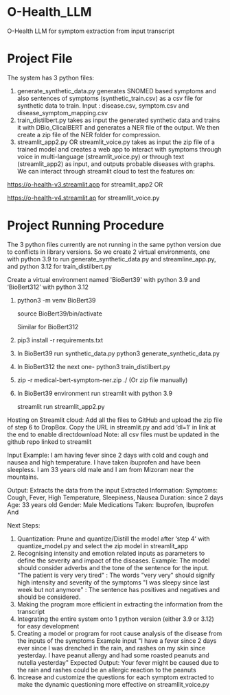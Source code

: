 # O-Health_LLM
O-Health LLM for symptom extraction from input transcript

# Project File
The system has 3 python files:
1. generate_synthetic_data.py generates SNOMED based symptoms and also sentences of symptoms (synthetic_train.csv) as a csv file for synthetic data to train. Input : disease.csv, symptom.csv and disease_symptom_mapping.csv
2. train_distilbert.py takes as input the generated synthetic data and trains it with DBio_ClicalBERT and generates a NER file of the output. We then create a zip file of the NER folder for compression.
3. streamlit_app2.py OR streamlit_voice.py takes as input the zip file of a trained model and creates a web app to interact with symptoms through voice in multi-language (streamlit_voice.py) or through text (streamlit_app2) as input, and outputs probable diseases with graphs.
We can interact through streamlit cloud to test the features on:

https://o-health-v3.streamlit.app for streamlit_app2 OR

https://o-health-v4.streamlit.ap for streamllit_voice.py

# Project Running Procedure
The 3 python files currently are not running in the same python version due to conflicts in library versions. So we create 2 virtual environments, one with python 3.9 to run generate_synthetic_data.py and streamline_app.py, and python 3.12 for train_distilbert.py

Create a virtual environment named 'BioBert39' with python 3.9 and ‘BioBert312’ with python 3.12
1. python3 -m venv BioBert39

   source BioBert39/bin/activate

   Similar for BioBert312

2. pip3 install -r requirements.txt
3. In BioBert39 run synthetic_data.py
    python3 generate_synthetic_data.py
4. In BioBert312 the next one-
   python3 train_distilbert.py
5. zip -r medical-bert-symptom-ner.zip ./ (Or zip file manually)
6. In BioBert39 environment run streamlit with python 3.9

   streamlit run streamlit_app2.py

Hosting on Streamlit cloud:
Add all the files to GitHub and upload the zip file of step 6 to DropBox. Copy the URL in streamlit.py and add ‘dl=1’ in link at the end to enable directdownload
Note: all csv files must be updated in the github repo linked to streamlit

Input Example:
I am having fever since 2 days with cold and cough and nausea and high temperature. I have taken ibuprofen and have been sleepless. I am 33 years old male and I am from Mizoram near the mountains.

Output:
Extracts the data from the input
Extracted Information:
Symptoms: Cough, Fever, High Temperature, Sleepiness, Nausea
Duration: since 2 days
Age: 33 years old
Gender: Male
Medications Taken: Ibuprofen, Ibuprofen And

Next Steps:
1. Quantization: Prune and quantize/Distill the model after ‘step 4’ with quantize_model.py and select the zip model in streamlit_app
2. Recognising intensity and emotion related inputs as parameters to define the severity and impact of the diseases.
   Example: The model should consider adverbs and the tone of the sentence for the input.
   "The patient is very very tired" : The words "very very" should signify high intensity and severity of the symptoms
   "I was sleepy since last week but not anymore" : The sentence has positives and negatives and should be considered.
3. Making the program more efficient in extracting the information from the transcript
4. Integrating the entire system onto 1 python version (either 3.9 or 3.12) for easy development
5. Creating a model or program for root cause analysis of the disease from the inputs of the symptoms
Example input "I have a fever since 2 days ever since I was drenched in the rain, and rashes on my skin since yesterday. I have peanut allergy and had some roasted peanuts and nutella yesterday"
Expected Output: Your fever might be caused due to the rain and rashes could be an allergic reaction to the peanuts
6. Increase and customize the questions for each symptom extracted to make the dynamic questioning more effective on streamllit_voice.py


